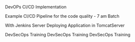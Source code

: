 DevOPs CI/CD Implementation

Example CI/CD Pipeline for the code quality - 7 am Batch

With Jenkins Server Deploying Application in TomcatServer

DevSecOps Training 
DevSecOps Training 
DevSecOps Training 
